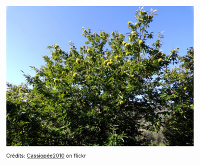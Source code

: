 ![Séléna](/images/2022-07-09.jpg)

Crédits: [Cassiopée2010](https://www.flickr.com/people/cmoi30/) on flickr